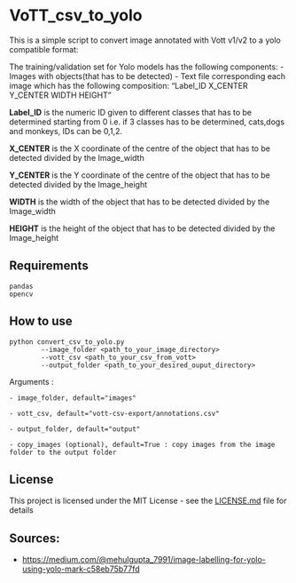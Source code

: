 # VoTT_csv_to_yolo

This is a simple script to convert image annotated with Vott v1/v2 to a yolo compatible format:

The training/validation set for Yolo models has the following components:
    - Images with objects(that has to be detected)
    - Text file corresponding each image which has the following composition: “Label_ID X_CENTER Y_CENTER WIDTH HEIGHT”

**Label_ID** is the numeric ID given to different classes that has to be determined starting from 0 i.e. if 3 classes has to be determined, cats,dogs and monkeys, IDs can be 0,1,2.

**X_CENTER** is the X coordinate of the centre of the object that has to be detected divided by the Image_width

**Y_CENTER** is the Y coordinate of the centre of the object that has to be detected divided by the Image_height

**WIDTH** is the width of the object that has to be detected divided by the Image_width

**HEIGHT** is the height of the object that has to be detected divided by the Image_height

## Requirements

```
pandas
opencv
```

## How to use

```
python convert_csv_to_yolo.py 
        --image_folder <path_to_your_image_directory> 
        --vott_csv <path_to_your_csv_from_vott> 
        --output_folder <path_to_your_desired_ouput_directory>
```

Arguments :

    - image_folder, default="images"
    
    - vott_csv, default="vott-csv-export/annotations.csv"
    
    - output_folder, default="output"
    
    - copy_images (optional), default=True : copy images from the image folder to the output folder

## License

This project is licensed under the MIT License - see the [LICENSE.md](LICENSE.md) file for details

## Sources:
  - https://medium.com/@mehulgupta_7991/image-labelling-for-yolo-using-yolo-mark-c58eb75b77fd
